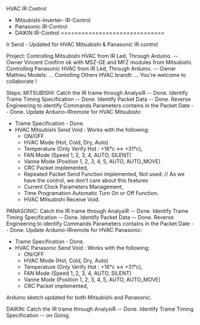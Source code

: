 
HVAC IR Control

 - Mitsubishi-Inverter-		IR-Control
 - Panasonic 				IR-Control
 - DAIKIN 					IR-Control
==============================

Ir Send - Updated for HVAC Mitsubishi & Panasonic IR control

Project:
Controlling Mitsubishi HVAC from IR Led, Through Arduino. -- Owner Vincent
    Confirm ok with MSZ-GE and MFZ modules from Mitsubishi.
Controlling Panasonic HVAC from IR Led, Through Arduino. -- Owner Mathieu
    Models: ...
Contolling Others HVAC brandt: ... You're welcome to collaborate !

Steps:
MITSUBISHI:
Catch the IR trame through AnalysiR -- Done.
Identify Trame Timing Specification -- Done.
Identify Packet Data -- Done.
Reverse Engineering to identify Commands Parameters contains in the Packet Date -- Done.
Update Arduino-IRremote for HVAC Mitsubishi:
  - Trame Specification - Done.
  - HVAC Mitsubishi Send Void : Works with the following:
      - ON/OFF
      - HVAC Mode (Hot, Cold, Dry, Auto)
      - Temperature (Only Verify Hot : +16°c <-> +31°c),
      - FAN Mode (Speed 1, 2, 3, 4, AUTO, SILENT)
      - Vanne Mode (Position 1, 2, 3, 4, 5, AUTO, AUTO_MOVE)
      - CRC Packet implemented,
      - Repeated Packet Send Function implemented,
    Not used: // As we have the control, we don't care about this features
      - Current Clock Parameters Management, 
      - Time Programation Automatic Turn On or Off Function.
      - HVAC Mitsubishi Receive Void.
  
PANASONIC:
Catch the IR trame through AnalysiR -- Done.
Identify Trame Timing Specification -- Done.
Identify Packet Data -- Done.
Reverse Engineering to identify Commands Parameters contains in the Packet Date -- Done.
Update Arduino-IRremote for HVAC Panasonic:
  - Trame Specification - Done.
  - HVAC Panasonic Send Void : Works with the following:
      - ON/OFF
      - HVAC Mode (Hot, Cold, Dry, Auto)
      - Temperature (Only Verify Hot : +16°c <-> +31°c),
      - FAN Mode (Speed 1, 2, 3, 4, AUTO, SILENT)
      - Vanne Mode (Position 1, 2, 3, 4, 5, AUTO, AUTO_MOVE)
      - CRC Packet implemented,

Arduino sketch updated for both Mitsubishi and Panasonic.

DAIKIN:
Catch the IR trame through AnalysiR -- Done.
Identify Trame Timing Specification -- on Going.

